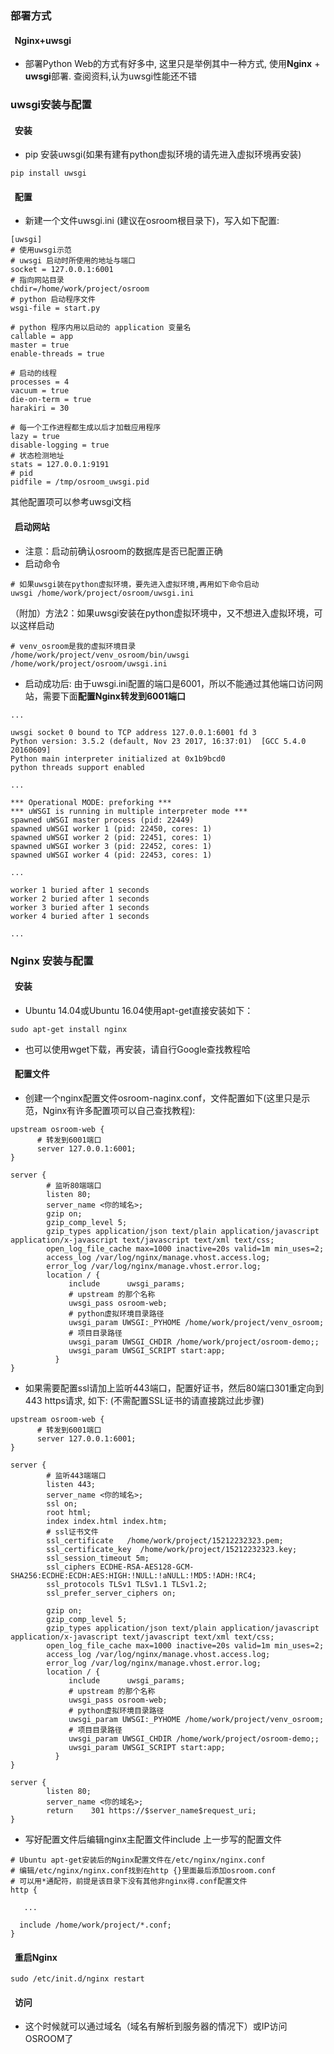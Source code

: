 ### 部署方式
#### &nbsp;&nbsp;Nginx+uwsgi
  - 部署Python Web的方式有好多中, 这里只是举例其中一种方式, 使用**Nginx** + **uwsgi**部署.
    查阅资料,认为uwsgi性能还不错


### uwsgi安装与配置
#### &nbsp;&nbsp;安装

- pip 安装uwsgi(如果有建有python虚拟环境的请先进入虚拟环境再安装)
```
pip install uwsgi
```

#### &nbsp;&nbsp;配置

- 新建一个文件uwsgi.ini (建议在osroom根目录下)，写入如下配置:
```
[uwsgi]
# 使用uwsgi示范
# uwsgi 启动时所使用的地址与端口
socket = 127.0.0.1:6001
# 指向网站目录
chdir=/home/work/project/osroom
# python 启动程序文件
wsgi-file = start.py

# python 程序内用以启动的 application 变量名
callable = app
master = true
enable-threads = true

# 启动的线程
processes = 4
vacuum = true
die-on-term = true
harakiri = 30

# 每一个工作进程都生成以后才加载应用程序
lazy = true
disable-logging = true
# 状态检测地址
stats = 127.0.0.1:9191
# pid
pidfile = /tmp/osroom_uwsgi.pid

```
其他配置项可以参考uwsgi文档

#### &nbsp;&nbsp;启动网站

- 注意：启动前确认osroom的数据库是否已配置正确
- 启动命令

```
# 如果uwsgi装在python虚拟环境，要先进入虚拟环境,再用如下命令启动
uwsgi /home/work/project/osroom/uwsgi.ini
```

（附加）方法2：如果uwsgi安装在python虚拟环境中，又不想进入虚拟环境，可以这样启动
```
# venv_osroom是我的虚拟环境目录
/home/work/project/venv_osroom/bin/uwsgi /home/work/project/osroom/uwsgi.ini
```
- 启动成功后:
由于uwsgi.ini配置的端口是6001，所以不能通过其他端口访问网站，需要下面**配置Nginx转发到6001端口**

```
...

uwsgi socket 0 bound to TCP address 127.0.0.1:6001 fd 3
Python version: 3.5.2 (default, Nov 23 2017, 16:37:01)  [GCC 5.4.0 20160609]
Python main interpreter initialized at 0x1b9bcd0
python threads support enabled

...

*** Operational MODE: preforking ***
*** uWSGI is running in multiple interpreter mode ***
spawned uWSGI master process (pid: 22449)
spawned uWSGI worker 1 (pid: 22450, cores: 1)
spawned uWSGI worker 2 (pid: 22451, cores: 1)
spawned uWSGI worker 3 (pid: 22452, cores: 1)
spawned uWSGI worker 4 (pid: 22453, cores: 1)

...

worker 1 buried after 1 seconds
worker 2 buried after 1 seconds
worker 3 buried after 1 seconds
worker 4 buried after 1 seconds

...
```

### Nginx 安装与配置
#### &nbsp;&nbsp;安装

- Ubuntu 14.04或Ubuntu 16.04使用apt-get直接安装如下：
```shell
sudo apt-get install nginx
```
- 也可以使用wget下载，再安装，请自行Google查找教程哈

#### &nbsp;&nbsp;配置文件

- 创建一个nginx配置文件osroom-naginx.conf，文件配置如下(这里只是示范，Nginx有许多配置项可以自己查找教程):

```
upstream osroom-web {
      # 转发到6001端口
      server 127.0.0.1:6001;
}

server {
        # 监听80端端口
        listen 80;
        server_name <你的域名>;
        gzip on;
        gzip_comp_level 5;
        gzip_types application/json text/plain application/javascript application/x-javascript text/javascript text/xml text/css;
        open_log_file_cache max=1000 inactive=20s valid=1m min_uses=2;
        access_log /var/log/nginx/manage.vhost.access.log;
        error_log /var/log/nginx/manage.vhost.error.log;
        location / {
             include      uwsgi_params;
             # upstream 的那个名称
             uwsgi_pass osroom-web;
             # python虚拟环境目录路径 
             uwsgi_param UWSGI:_PYHOME /home/work/project/venv_osroom;
             # 项目目录路径 
             uwsgi_param UWSGI_CHDIR /home/work/project/osroom-demo;;
             uwsgi_param UWSGI_SCRIPT start:app;
          }
}

```
- 如果需要配置ssl请加上监听443端口，配置好证书，然后80端口301重定向到443 https请求, 如下:
(不需配置SSL证书的请直接跳过此步骤)
```
upstream osroom-web {
      # 转发到6001端口
      server 127.0.0.1:6001;
}

server {
        # 监听443端端口
        listen 443;
        server_name <你的域名>;
        ssl on;
        root html;
        index index.html index.htm;
        # ssl证书文件
        ssl_certificate   /home/work/project/15212232323.pem;
        ssl_certificate_key  /home/work/project/15212232323.key;
        ssl_session_timeout 5m;
        ssl_ciphers ECDHE-RSA-AES128-GCM-SHA256:ECDHE:ECDH:AES:HIGH:!NULL:!aNULL:!MD5:!ADH:!RC4;
        ssl_protocols TLSv1 TLSv1.1 TLSv1.2;
        ssl_prefer_server_ciphers on;
          
        gzip on;
        gzip_comp_level 5;
        gzip_types application/json text/plain application/javascript application/x-javascript text/javascript text/xml text/css;
        open_log_file_cache max=1000 inactive=20s valid=1m min_uses=2;
        access_log /var/log/nginx/manage.vhost.access.log;
        error_log /var/log/nginx/manage.vhost.error.log;
        location / {
             include      uwsgi_params;
             # upstream 的那个名称
             uwsgi_pass osroom-web;
             # python虚拟环境目录路径 
             uwsgi_param UWSGI:_PYHOME /home/work/project/venv_osroom;
             # 项目目录路径 
             uwsgi_param UWSGI_CHDIR /home/work/project/osroom-demo;;
             uwsgi_param UWSGI_SCRIPT start:app;
          }
}

server {
        listen 80;
        server_name <你的域名>;
        return    301 https://$server_name$request_uri;
}
```

- 写好配置文件后编辑nginx主配置文件include 上一步写的配置文件
```
# Ubuntu apt-get安装后的Nginx配置文件在/etc/nginx/nginx.conf
# 编辑/etc/nginx/nginx.conf找到在http {}里面最后添加osroom.conf 
# 可以用*通配符，前提是该目录下没有其他非nginx得.conf配置文件
http {

   ...
   
  include /home/work/project/*.conf;
}

```

#### &nbsp;&nbsp;重启Nginx
```
sudo /etc/init.d/nginx restart
```

#### &nbsp;&nbsp;访问
- 这个时候就可以通过域名（域名有解析到服务器的情况下）或IP访问OSROOM了
